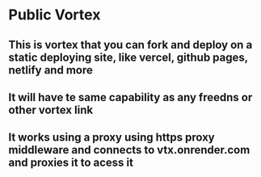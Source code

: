 # Public Vortex

## This is vortex that you can fork and deploy on a static deploying site, like vercel, github pages, netlify and more

## It will have te same capability as any freedns or other vortex link

## It works using a proxy using https proxy middleware and connects to vtx.onrender.com and proxies it to acess it
